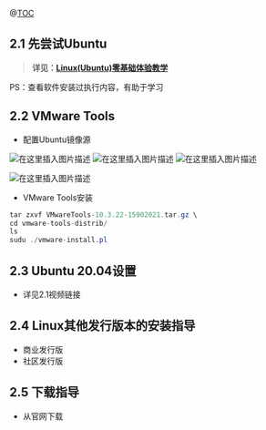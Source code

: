 ﻿
@[TOC](目录)

## 2.1 先尝试Ubuntu

> **详见：[Linux(Ubuntu)零基础体验教学](https://www.bilibili.com/video/BV1o64y1T7f1)**

 PS：查看软件安装过执行内容，有助于学习

## 2.2 VMware Tools

 - 配置Ubuntu镜像源

![在这里插入图片描述](https://img-blog.csdnimg.cn/20210505230755642.png?x-oss-process=image/watermark,type_ZmFuZ3poZW5naGVpdGk,shadow_10,text_aHR0cHM6Ly9ibG9nLmNzZG4ubmV0L3FxXzQ2MjA3MDI0,size_16,color_FFFFFF,t_70)
![在这里插入图片描述](https://img-blog.csdnimg.cn/20210505230802251.png?x-oss-process=image/watermark,type_ZmFuZ3poZW5naGVpdGk,shadow_10,text_aHR0cHM6Ly9ibG9nLmNzZG4ubmV0L3FxXzQ2MjA3MDI0,size_16,color_FFFFFF,t_70)
![在这里插入图片描述](https://img-blog.csdnimg.cn/20210505230809694.png?x-oss-process=image/watermark,type_ZmFuZ3poZW5naGVpdGk,shadow_10,text_aHR0cHM6Ly9ibG9nLmNzZG4ubmV0L3FxXzQ2MjA3MDI0,size_16,color_FFFFFF,t_70)

![在这里插入图片描述](https://img-blog.csdnimg.cn/20210505230814113.png?x-oss-process=image/watermark,type_ZmFuZ3poZW5naGVpdGk,shadow_10,text_aHR0cHM6Ly9ibG9nLmNzZG4ubmV0L3FxXzQ2MjA3MDI0,size_16,color_FFFFFF,t_70)

 - VMware Tools安装

```java
tar zxvf VMwareTools-10.3.22-15902021.tar.gz \
cd vmware-tools-distrib/
ls
sudu ./vmware-install.pl
```

## 2.3 Ubuntu 20.04设置

 - 详见2.1视频链接

## 2.4 Linux其他发行版本的安装指导

 - 商业发行版
 - 社区发行版

## 2.5 下载指导

 - 从官网下载
